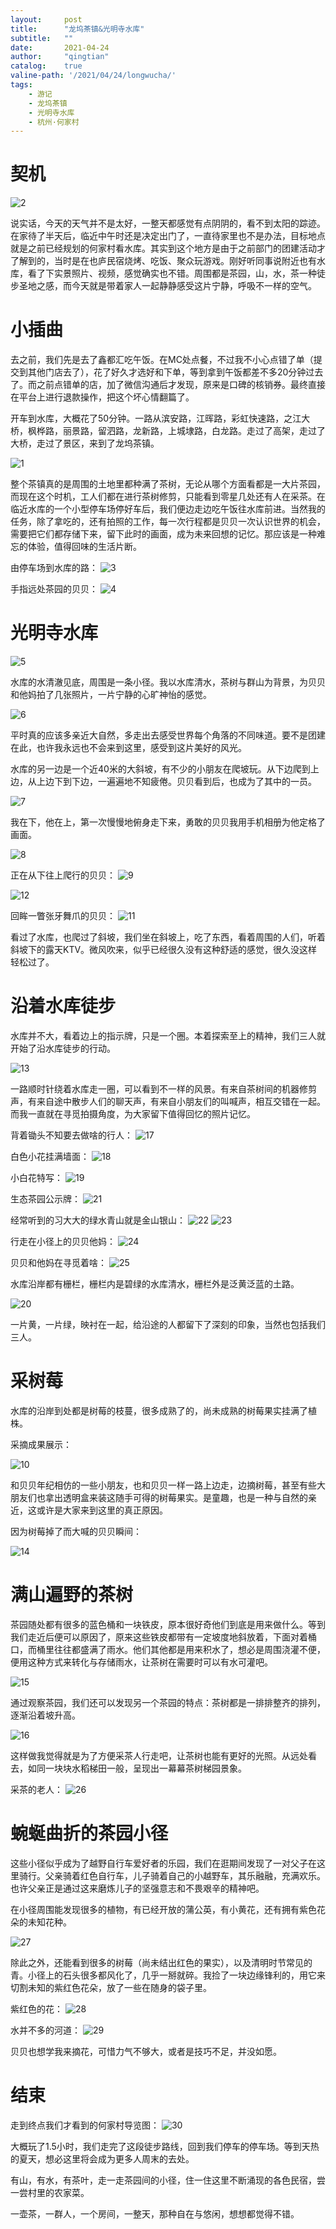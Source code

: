 ```yaml
---
layout:     post
title:      "龙坞茶镇&光明寺水库"
subtitle:   ""
date:       2021-04-24
author:     "qingtian"
catalog:    true
valine-path: '/2021/04/24/longwucha/'
tags:
    - 游记
    - 龙坞茶镇
    - 光明寺水库
    - 杭州·何家村
---
```


# 契机

![2](/img/20210424/2.jpeg)

说实话，今天的天气并不是太好，一整天都感觉有点阴阴的，看不到太阳的踪迹。在家待了半天后，临近中午时还是决定出门了，一直待家里也不是办法，目标地点就是之前已经规划的何家村看水库。其实到这个地方是由于之前部门的团建活动才了解到的，当时是在也庐民宿烧烤、吃饭、聚众玩游戏。刚好听同事说附近也有水库，看了下实景照片、视频，感觉确实也不错。周围都是茶园，山，水，茶一种徒步圣地之感，而今天就是带着家人一起静静感受这片宁静，呼吸不一样的空气。

# 小插曲

去之前，我们先是去了鑫都汇吃午饭。在MC处点餐，不过我不小心点错了单（提交到其他门店去了），花了好久才选好和下单，等到拿到午饭都差不多20分钟过去了。而之前点错单的店，加了微信沟通后才发现，原来是口碑的核销券。最终直接在平台上进行退款操作，把这个坏心情翻篇了。

开车到水库，大概花了50分钟。一路从滨安路，江晖路，彩虹快速路，之江大桥，枫桦路，丽景路，留泗路，龙新路，上城埭路，白龙路。走过了高架，走过了大桥，走过了景区，来到了龙坞茶镇。

![1](/img/20210424/1.jpeg)


整个茶镇真的是周围的土地里都种满了茶树，无论从哪个方面看都是一大片茶园，而现在这个时机，工人们都在进行茶树修剪，只能看到零星几处还有人在采茶。在临近水库的一个小型停车场停好车后，我们便边走边吃午饭往水库前进。当然我的任务，除了拿吃的，还有拍照的工作，每一次行程都是贝贝一次认识世界的机会，需要把它们都存储下来，留下此时的画面，成为未来回想的记忆。那应该是一种难忘的体验，值得回味的生活片断。


由停车场到水库的路：
![3](/img/20210424/3.jpeg)

手指远处茶园的贝贝：
![4](/img/20210424/4.jpeg)


# 光明寺水库

![5](/img/20210424/5.jpeg)

水库的水清澈见底，周围是一条小径。我以水库清水，茶树与群山为背景，为贝贝和他妈拍了几张照片，一片宁静的心旷神怡的感觉。

![6](/img/20210424/6.jpeg)

平时真的应该多亲近大自然，多走出去感受世界每个角落的不同味道。要不是团建在此，也许我永远也不会来到这里，感受到这片美好的风光。

水库的另一边是一个近40米的大斜坡，有不少的小朋友在爬坡玩。从下边爬到上边，从上边下到下边，一遍遍地不知疲倦。贝贝看到后，也成为了其中的一员。

![7](/img/20210424/7.jpeg)

我在下，他在上，第一次慢慢地俯身走下来，勇敢的贝贝我用手机相册为他定格了画面。

![8](/img/20210424/8.jpeg)

正在从下往上爬行的贝贝：
![9](/img/20210424/9.jpeg)

![12](/img/20210424/12.jpeg)

回眸一瞥张牙舞爪的贝贝：
![11](/img/20210424/11.jpeg)

看过了水库，也爬过了斜坡，我们坐在斜坡上，吃了东西，看着周围的人们，听着斜坡下的露天KTV。微风吹来，似乎已经很久没有这种舒适的感觉，很久没这样轻松过了。

# 沿着水库徒步

水库并不大，看着边上的指示牌，只是一个圈。本着探索至上的精神，我们三人就开始了沿水库徒步的行动。

![13](/img/20210424/13.jpeg)

一路顺时针绕着水库走一圈，可以看到不一样的风景。有来自茶树间的机器修剪声，有来自途中散步人们的聊天声，有来自小朋友们的叫喊声，相互交错在一起。而我一直就在寻觅拍摄角度，为大家留下值得回忆的照片记忆。

背着锄头不知要去做啥的行人：
![17](/img/20210424/17.jpeg)

白色小花挂满墙面：
![18](/img/20210424/18.jpeg)

小白花特写：
![19](/img/20210424/19.jpeg)

生态茶园公示牌：
![21](/img/20210424/21.jpeg)

经常听到的习大大的绿水青山就是金山银山：
![22](/img/20210424/22.jpeg)
![23](/img/20210424/23.jpeg)

行走在小径上的贝贝他妈：
![24](/img/20210424/24.jpeg)

贝贝和他妈在寻觅着啥：
![25](/img/20210424/25.jpeg)

水库沿岸都有栅栏，栅栏内是碧绿的水库清水，栅栏外是泛黄泛蓝的土路。

![20](/img/20210424/20.jpeg)

一片黄，一片绿，映衬在一起，给沿途的人都留下了深刻的印象，当然也包括我们三人。

# 采树莓

水库的沿岸到处都是树莓的枝蔓，很多成熟了的，尚未成熟的树莓果实挂满了植株。

采摘成果展示：

![10](/img/20210424/10.jpeg)

和贝贝年纪相仿的一些小朋友，也和贝贝一样一路上边走，边摘树莓，甚至有些大朋友们也拿出透明盒来装这随手可得的树莓果实。是童趣，也是一种与自然的亲近，这或许是大家来到这里的真正原因。

因为树莓掉了而大喊的贝贝瞬间：

![14](/img/20210424/14.jpeg)


# 满山遍野的茶树

茶园随处都有很多的蓝色桶和一块铁皮，原本很好奇他们到底是用来做什么。等到我们走近后便可以原因了，原来这些铁皮都带有一定坡度地斜放着，下面对着桶口，而桶里往往都盛满了雨水。他们其他都是用来积水了，想必是周围浇灌不便，便用这种方式来转化与存储雨水，让茶树在需要时可以有水可灌吧。

![15](/img/20210424/15.jpeg)

通过观察茶园，我们还可以发现另一个茶园的特点：茶树都是一排排整齐的排列，逐渐沿着坡升高。

![16](/img/20210424/16.jpeg)

这样做我觉得就是为了方便采茶人行走吧，让茶树也能有更好的光照。从远处看去，如同一块块水稻梯田一般，呈现出一幕幕茶树梯园景象。

采茶的老人：
![26](/img/20210424/26.jpeg)


# 蜿蜒曲折的茶园小径

这些小径似乎成为了越野自行车爱好者的乐园，我们在逛期间发现了一对父子在这里骑行。父亲骑着红色自行车，儿子骑着自己的小越野车，其乐融融，充满欢乐。也许父亲正是通过这来磨炼儿子的坚强意志和不畏艰辛的精神吧。

在小径周围能发现很多的植物，有已经开放的蒲公英，有小黄花，还有拥有紫色花朵的未知花种。

![27](/img/20210424/27.jpeg)

除此之外，还能看到很多的树莓（尚未结出红色的果实），以及清明时节常见的青。小径上的石头很多都风化了，几乎一掰就碎。我捡了一块边缘锋利的，用它来切割未知的紫红色花朵，放了一些在随身的袋子里。

紫红色的花：
![28](/img/20210424/28.jpeg)

水并不多的河道：
![29](/img/20210424/29.jpeg)

贝贝也想学我来摘花，可惜力气不够大，或者是技巧不足，并没如愿。

# 结束

走到终点我们才看到的何家村导览图：
![30](/img/20210424/30.jpeg)

大概玩了1.5小时，我们走完了这段徒步路线，回到我们停车的停车场。等到天热的夏天，想必这里将会成为更多人周末的去处。

有山，有水，有茶叶，走一走茶园间的小径，住一住这里不断涌现的各色民宿，尝一尝村里的农家菜。

一壶茶，一群人，一个房间，一整天，那种自在与悠闲，想想都觉得不错。 

